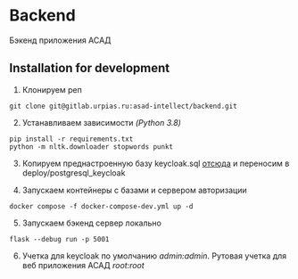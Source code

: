 # Backend

Бэкенд приложения АСАД

## Installation for development

1. Клонируем реп

```
git clone git@gitlab.urpias.ru:asad-intellect/backend.git
```

2. Устанавливаем зависимости *(Python 3.8)*

```
pip install -r requirements.txt
python -m nltk.downloader stopwords punkt
```

3. Копируем преднастроенную базу keycloak.sql [отсюда](https://gitlab.urpias.ru/asad-intellect/old-deployment) и переносим в deploy/postgresql_keycloak

4. Запускаем контейнеры с базами и сервером авторизации

```
docker compose -f docker-compose-dev.yml up -d
```

5. Запускаем бэкенд сервер локально

```
flask --debug run -p 5001
```

6. Учетка для keycloak по умолчанию _admin:admin_. Рутовая учетка для веб приложения АСАД _root:root_